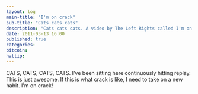 ```yaml
---
layout: log
main-title: "I'm on crack"
sub-title: "Cats cats cats"
description: "Cats cats cats. A video by The Left Rights called I'm on Crack"
date: 2011-03-13 16:00
published: true
categories: 
bitcoin: 
hattip: 
---
```


CATS, CATS, CATS, CATS. I've been sitting here continuously hitting replay. This is just awesome. If this is what crack is like, I need to take on a new habit. I'm on crack! <!--more-->

<div class='embed-container'>
	<object data="https://www.youtube.com/embed/0GLoHifu6aM"></object>
</div>